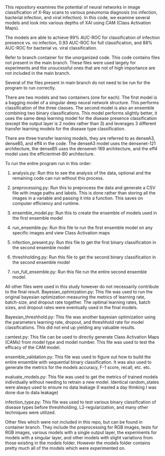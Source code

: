 This repository examines the potential of neural networks in image classification of X-Ray scans to various pneumonia diagnosis (no infection, bacterial infection, and viral infection). In this code, we examine several models and look into various depths of XAI using CAM (Class Activation Maps). 

The models are able to achieve 99% AUC-ROC for classification of infection presence vs. no infection, 0.93 AUC-ROC for full classification, and 88% AUC-ROC for bacterial vs. viral classification.

Refer to branch container for the unorganized code. This code contains files not present in the main branch. These files were used largely for experiments and the unsucessful ones that are not of high importance are not included in the main branch.

Several of the files present in main branch do not need to be run for the program to run correctly.

There are two models and two containers (one for each). The first model is a bagging model of a singular deep neural network structure. This performs classification of the three classes. The second model is also an ensemble combining two binary classifications. This model performs slightly better, it uses the same deep learning model for the disease presence classification (except the output layer is 2 nodes rather than 3) and leverages 3 different transfer learning models for the disease type classification.

There are three transfer learning models, they are referred to as denseA3, denseB5, and eff4 in the code. The denseA3 model uses the densenet-121 architecture, the denseB5 uses the densenet-169 architecture, and the eff4 model uses the efficientnet-B0 architecture.

To run the entire program run in this order:
1. analysis.py:
    Run this to see the analysis of the data, optional and the remaining code can run without this process.

2. preprocessing.py:
    Run this to preprocess the data and generate a CSV file with image paths and labels. This is done rather than storing all the images in a variable and passing it into a function. This saves on computer efficiency and runtime.

3. ensemble_model.py:
    Run this to create the ensemble of models used in the first ensemble model

4. run_ensemble.py:
    Run this file to run the first ensemble model on any specific images and view Class Activation maps

5. infection_present.py:
    Run this file to get the first binary classification in the second ensemble model

6. threshholding.py:
    Run this file to get the second binary classification in the second ensemble model

7. run_full_ensemble.py:
    Run this file run the entire second ensemble model.


All other files were used in this study however do not necessarily contribute to the final result.
Bayesian_optimization.py:
    This file was used to run the original bayesian optimization measuring the metrics of learning rate, batch-size, and dropout rate together. The optimal learning rates, batch sizes, and dropout rates were eventually used in the final models.

Bayesian_threshhold.py:
    This file was another bayesian optimization using the parameters learning rate, dropout, and threshhold rate for model classifications. This did not end up yielding any valuable results.

camtest.py:
    This file can be used to directly generate Class Activation Maps (CAMs) from model type and model number. This file was used to test the efficacy of the CAM model.

ensemble_validation.py:
    This file was used to figure out how to build the entire ensemble with sequential binary classification. It was also used to generate the metrics for the models accuracy, F-1 score, recall, etc. etc.

evaluate_models.py:
    This file was used to get the metrics of trained models individually without needing to retrain a new model. Identical random_states were always used to ensure no data leakage (I wasted a day thinking I was done due to data leakage)

infection_type.py:
    This file was used to test various binary classification of disease types before threshholding, L2-regularization, and many other techniques were utilized.

Other files which were not included in this repo, but can be found in container branch. They include the preprocessing for RGB images, tests for RGB images, various models with a single output layer, the experiments for models with a singular layer, and other models with slight variations from those existing in the models folder. However the models folder contains pretty much all of the models which were experimented on.
